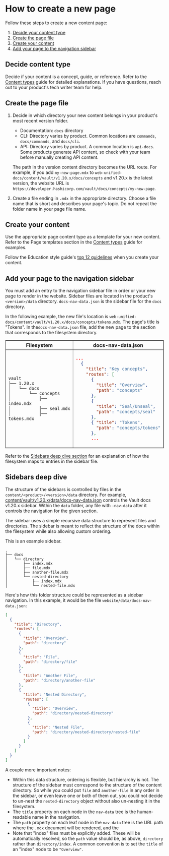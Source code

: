 # How to create a new page

Follow these steps to create a new content page:

1. [Decide your content type](#decide-content-type)
1. [Create the page file](#create-the-page-file)
1. [Create your content](#create-your-content)
1. [Add your page to the navigation sidebar](#add-your-page-to-the-navigation-sidebar)

## Decide content type

Decide if your content is a concept, guide, or reference. Refer to the [Content
types](./docs/content-guide/content-types.md) guide for detailed explanations. If you
have questions, reach out to your product's tech writer team for help.

## Create the page file

1. Decide in which directory your new content belongs in your product's most
   recent version folder.

   - Documentation: `docs` directory
   - CLI: Directory varies by product. Common locations are `commands`,
     `docs/commands`, and `docs/cli`.
   - API: Directory varies by product. A common location is `api-docs`. Some
     products generate API content, so check with your team before manually
     creating API content.

   The path in the version content directory becomes the URL route. For example,
   if you add `my-new-page.mdx` to
   `web-unified-docs/content/vault/v1.20.x/docs/concepts` and v1.20.x is the latest
   version, the website URL is `https://developer.hashicorp.com/vault/docs/concepts/my-new-page`.

1. Create a file ending in `.mdx` in the appropriate directory. Choose a file
   name that is short and describes your page's topic. Do not repeat
   the folder name in your page file name.

## Create your content

Use the appropriate page content type as a template for your new content. Refer
to the Page templates section in the [Content
types](./docs/content-guide/content-types.md) guide for examples.

Follow the Education style guide's [top 12 guidelines](./docs/style-guide/top-12.md) when you create your content.

## Add your page to the navigation sidebar

You must add an entry to the navigation sidebar file in order or your new page
to render in the website. Sidebar files are located in the product's
`<version>/data` directory. `docs-nav-data.json` is the sidebar file for the
`docs` directory.

In the following example, the new file's location is
`web-unified-docs/content/vault/v1.20.x/docs/concepts/tokens.mdx`. The page's
title is "Tokens". In the`docs-nav-data.json` file, add the new page to the
section that corresponds to the filesystem directory.

<table border="1" width="100%">
<tr>
<th>
Filesystem
</th>
<th>
docs-nav-data.json
</th>
<tr>
<td>

```text
vault
├── 1.20.x
│   └── docs
│       └── concepts
│           ├── index.mdx
│           ├── seal.mdx
│           ├── tokens.mdx
```

</td>
<td>

```json
...
  {
    "title": "Key concepts",
    "routes": [
      {
        "title": "Overview",
        "path": "concepts"
      },
      {
        "title": "Seal/Unseal",
        "path": "concepts/seal"
      },
      { "title": "Tokens",  
        "path": "concepts/tokens"
      },
      ...
```

</td>
</tr>
</table>

Refer to the [Sidebars deep dive section](#sidebars-deep-dive) for an
explanation of how the filesystem maps to entries in the sidebar file.

## Sidebars deep dive

The structure of the sidebars is controlled by files in the
`content/<product>/<version>/data` directory. For example,
[content/vault/v1.20.x/data/docs-nav-data.json](./content/vault/v1.20.x/data/docs-nav-data.json)
controls the Vault docs v1.20.x sidebar. Within the `data` folder, any file with
`-nav-data` after it controls the navigation for the given section.

The sidebar uses a simple recursive data structure to represent files and
directories. The sidebar is meant to reflect the structure of the docs within
the filesystem while also allowing custom ordering.

This is an example sidebar.

```text
.
├── docs
│   └── directory
│       ├── index.mdx
│       ├── file.mdx
│       ├── another-file.mdx
│       └── nested-directory
│           ├── index.mdx
│           └── nested-file.mdx
```

Here's how this folder structure could be represented as a sidebar navigation. In this example, it would be the file `website/data/docs-nav-data.json`:

```json
[
  {
    "title": "Directory",
    "routes": [
      {
        "title": "Overview",
        "path": "directory"
      },
      {
        "title": "File",
        "path": "directory/file"
      },
      {
        "title": "Another File",
        "path": "directory/another-file"
      },
      {
        "title": "Nested Directory",
        "routes": [
          {
            "title": "Overview",
            "path": "directory/nested-directory"
          },
          {
            "title": "Nested File",
            "path": "directory/nested-directory/nested-file"
          }
        ]
      }
    ]
  }
]
```

A couple more important notes:

- Within this data structure, ordering is flexible, but hierarchy is not. The structure of the sidebar must correspond to the structure of the content directory. So while you could put `file` and `another-file` in any order in the sidebar, or even leave one or both of them out, you could not decide to un-nest the `nested-directory` object without also un-nesting it in the filesystem.
- The `title` property on each node in the `nav-data` tree is the human-readable name in the navigation.
- The `path` property on each leaf node in the `nav-data` tree is the URL path where the `.mdx` document will be rendered, and the
- Note that "index" files must be explicitly added. These will be automatically resolved, so the `path` value should be, as above, `directory` rather than `directory/index`. A common convention is to set the `title` of an "index" node to be `"Overview"`.
